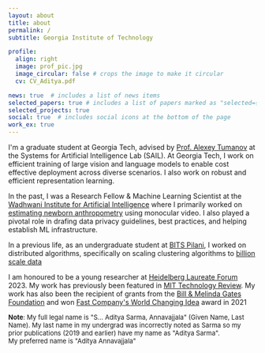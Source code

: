 ```yaml
---
layout: about
title: about
permalink: /
subtitle: Georgia Institute of Technology

profile:
  align: right
  image: prof_pic.jpg
  image_circular: false # crops the image to make it circular
  cv: CV_Aditya.pdf

news: true  # includes a list of news items
selected_papers: true # includes a list of papers marked as "selected={true}"
selected_projects: true
social: true  # includes social icons at the bottom of the page
work_ex: true
---
```


I'm a graduate student at Georgia Tech, advised by [Prof. Alexey Tumanov](https://faculty.cc.gatech.edu/~atumanov/) at the Systems for Artificial Intelligence Lab (SAIL). At Georgia Tech, I work on efficient training of large vision and language models to enable cost effective deployment across diverse scenarios. I also work on robust and efficient representation learning.

In the past, I was a Research Fellow & Machine Learning Scientist at the [Wadhwani Institute for Artificial Intelligence](http://wadhwaniai.org/) where I primarily worked on [estimating newborn anthropometry](https://www.wadhwaniai.org/programs/newborn-anthropometry/) using monocular video. I also played a pivotal role in drafing data privacy guidelines, best practices, and helping establish ML infrastructure.

In a previous life, as an undergraduate student at [BITS Pilani](https://www.bits-pilani.ac.in/), I worked on distributed algorithms, specifically on scaling clustering algorithms to [billion scale data](https://ieeexplore.ieee.org/document/8891020)

I am honoured to be a young researcher at [Heidelberg Laureate Forum](https://www.heidelberg-laureate-forum.org/about-us.html) 2023. My work has previously been featured in [MIT Technology Review](https://www.technologyreview.com/2019/03/26/1201/how-artificial-intelligence-is-helping-farmers-and-babies-in-the-developing-world/). My work has also been the recipient of grants from the [Bill & Melinda Gates Foundation](https://www.gatesfoundation.org/) and won [Fast Company's World Changing Idea](https://www.fastcompany.com/90626533/this-ai-powered-tech-calculates-a-babys-weight-just-from-a-video) award in 2021

<font size=2><b>Note</b>: My full legal name is "S... Aditya Sarma, Annavajjala" (Given Name, Last Name). My last name in my undergrad was incorrectly noted as Sarma so my prior publications (2019 and earlier) have my name as "Aditya Sarma". <br>
My preferred name is "Aditya Annavajjala"</font>

